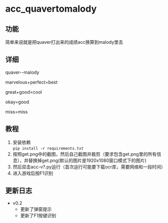 # acc_quavertomalody
## 功能
简单来说就是把quaver打出来的成绩acc换算到malody里去
## 详细
quaver--malody  

marvelous+perfect=best  

great+good=cool  

okay=good  

miss=miss  

## 教程
1. 安装依赖  
`pip install -r requirements.txt`
2. 按照get.png中的截图，然后自己截图并裁剪（要求包含get.png里的所有信息），并替换掉get.png(默认的图片是1920x1080窗口模式下的图片)
3. 然后双击acc-v?.py运行（首次运行可能要下载ocr库，需要网络和一段时间）
4. 进入游戏后按F1识别

## 更新日志
- v0.2
  -  更新了弹窗提示
  -  更新了F1按键识别
